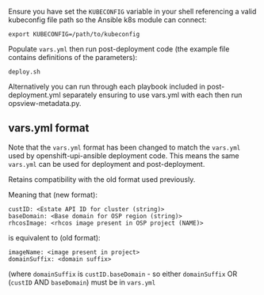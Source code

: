 Ensure you have set the `KUBECONFIG` variable in your shell referencing a valid kubeconfig file path so the Ansible k8s module can connect:

```
export KUBECONFIG=/path/to/kubeconfig
```

Populate `vars.yml` then run post-deployment code (the example file contains definitions of the parameters):

```
deploy.sh
```

Alternatively you can run through each playbook included in post-deployment.yml separately ensuring to use vars.yml with each then run opsview-metadata.py.


## vars.yml format

Note that the `vars.yml` format has been changed to match the `vars.yml` used by openshift-upi-ansible deployment code. This means the same `vars.yml` can be used for deployment and post-deployment.

Retains compatibility with the old format used previously.

Meaning that (new format):
```
custID: <Estate API ID for cluster (string)>      
baseDomain: <Base domain for OSP region (string)>   
rhcosImage: <rhcos image present in OSP project (NAME)> 
```
is equivalent to (old format):
```
imageName: <image present in project> 
domainSuffix: <domain suffix> 
```
(where `domainSuffix` is `custID.baseDomain` - so either `domainSuffix` OR (`custID` AND `baseDomain`) must be in `vars.yml`
